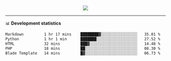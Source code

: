 <h3 align="center">
  <a href="https://github.com/hwalker928">
      <img src="https://github-profile-trophy.vercel.app/?username=hwalker928&no-bg=true&no-frame=true">
  </a>
</h3>


<hr>

📊 **Development statistics**

<!--START_SECTION:waka-->

```txt
Markdown         1 hr 17 mins    ████████▓░░░░░░░░░░░░░░░░   35.01 %
Python           1 hr 1 min      ███████░░░░░░░░░░░░░░░░░░   27.52 %
HTML             32 mins         ███▓░░░░░░░░░░░░░░░░░░░░░   14.48 %
PHP              18 mins         ██░░░░░░░░░░░░░░░░░░░░░░░   08.30 %
Blade Template   14 mins         █▓░░░░░░░░░░░░░░░░░░░░░░░   06.73 %
```

<!--END_SECTION:waka-->
